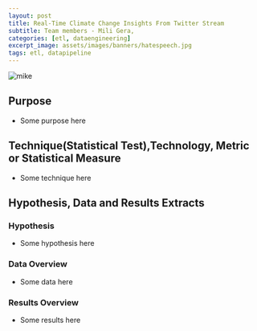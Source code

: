 ```yaml
---
layout: post
title: Real-Time Climate Change Insights From Twitter Stream
subtitle: Team members - Mili Gera, 
categories: [etl, dataengineering]
excerpt_image: assets/images/banners/hatespeech.jpg
tags: etl, datapipeline
---
```

![mike](/assets/images/banners/twitterstream.jpg)

## Purpose
- Some purpose here
  
## Technique(Statistical Test),Technology, Metric or Statistical Measure
- Some technique here

## Hypothesis, Data and Results Extracts

### Hypothesis
  - Some hypothesis here

### Data Overview
  - Some data here
    
### Results Overview
  - Some results here
